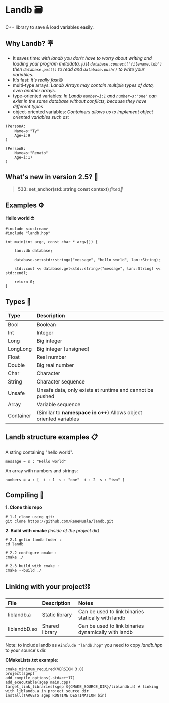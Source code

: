 # Landb 🗃
C++ library to save & load variables easily.
 
## Why Landb? 🪧
- It saves time: <i>with landb you don't have to worry about writing and loading your program metadata, just `database.connect("filename.ldb")` then `database.pull()` to read and `database.push()` to write your variables.</I>
- It's fast: <i>it's really fast</i>😄
- multi-type arrays: <i>Landb Arrays may contain multiple types of data, even another arrays.</i>
- type-oriented variables: <i> In Landb `number=i:1` and `number=s:"one"` can exist in the same database without conflicts, because they have different types</i> 
- object-oriented variables: <i> Containers allows us to implement object oriented variables such as:</i>
```
(PersonA:
    Name=s:"Ty"
    Age=i:9
)

(PersonB: 
    Name=s:"Renato"
    Age=i:17
)
```



## What's new in version 2.5? 🎁
> <strong> 533: set_anchor(std::string const context) </strong> <i>fixed🔧</I>

## Examples ⚙️

#### Hello world 🤓

```
#include <iostream>
#include "landb.hpp"

int main(int argc, const char * argv[]) {
    
    lan::db database;
    
    database.set<std::string>("message", "hello world", lan::String);
    
    std::cout << database.get<std::string>("message", lan::String) << std::endl;
    
    return 0;
}
```

## Types 📑

| Type | Description |
|:--|:--|
|  Bool | Boolean |
| Int | Integer |
| Long |  Big integer |
| LongLong | Big integer (unsigned) |
|  Float  | Real number  |
| Double | Big real number  |
| Char | Character |
| String | Character sequence |
| Unsafe | Unsafe data, only exists at runtime and cannot be pushed |
| Array | Variable sequence |
| Container | (Similar to <b>namespace in c++</b>) Allows object oriented variables |

## Landb structure examples 📋
 
A string containing "hello world".

```
message = s : "Hello world"
```

An array with numbers and strings:

```
numbers = a : [  i : 1  s : "one"  i : 2  s : "two" ]
```

## Compiling 🔨

<b>1. Clone this repo </b>

```
# 1.1 clone using git:
git clone https://github.com/ReneMuala/landb.git
```

<b> 2. Build with cmake </b> <i> (inside of the project dir)</i>


```
# 2.1 getin landb foder :
cd landb 
```

```
# 2.2 configure cmake :
cmake ./ 
```

```
# 2.3 build with cmake :
cmake --build ./
```

## Linking with your project⛓

| File | Description | Notes |
|:--|:--|:--|
| liblandb.a | Static library | Can be used to link binaries statically with landb |
| liblandbD.so | Shared library |  Can be used to link binaries dynamically with landb |

Note: to include landb as `#include "landb.hpp"` you need to copy <i>landb.hpp</I> to your source's dir.

<b> CMakeLists.txt example: </b>

```
cmake_minimum_required(VERSION 3.0)
project(sgep)
add_compile_options(-std=c++17)
add_executable(sgep main.cpp)
target_link_libraries(sgep ${CMAKE_SOURCE_DIR}/liblandb.a) # linking with liblandb.a in project source dir
install(TARGETS sgep RUNTIME DESTINATION bin)

```
